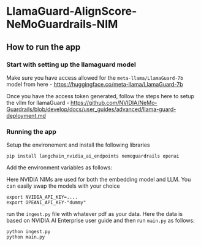 # LlamaGuard-AlignScore-NeMoGuardrails-NIM



## How to run the app

### Start with setting up the llamaguard model

Make sure you have access allowed for the `meta-llama/LlamaGuard-7b` model from here - https://huggingface.co/meta-llama/LlamaGuard-7b

Once you have the access token generated, follow the steps here to setup the vllm for llamaGuard - https://github.com/NVIDIA/NeMo-Guardrails/blob/develop/docs/user_guides/advanced/llama-guard-deployment.md

### Running the app

Setup the environement and install the following libraries

```
pip install langchain_nvidia_ai_endpoints nemoguardrails openai

```

Add the environment variables as follows:

Here NVIDIA NIMs are used for both the embedding model and LLM. You can easily swap the models with your choice

```
export NVIDIA_API_KEY=....
export OPEANI_API_KEY-"dummy"
```
run the `ingest.py` file with whatever pdf as your data. Here the data is based on NVIDIA AI Enterprise user guide and then run `main.py` as follows:

```
python ingest.py
python main.py
```

